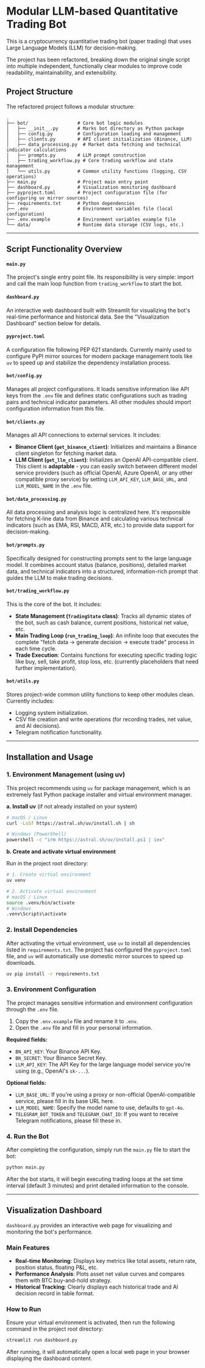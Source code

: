 # Modular LLM-based Quantitative Trading Bot

This is a cryptocurrency quantitative trading bot (paper trading) that uses Large Language Models (LLM) for decision-making.

The project has been refactored, breaking down the original single script into multiple independent, functionally clear modules to improve code readability, maintainability, and extensibility.

## Project Structure

The refactored project follows a modular structure:

```
.
├── bot/                  # Core bot logic modules
│   ├── __init__.py       # Marks bot directory as Python package
│   ├── config.py         # Configuration loading and management
│   ├── clients.py        # API client initialization (Binance, LLM)
│   ├── data_processing.py  # Market data fetching and technical indicator calculations
│   ├── prompts.py        # LLM prompt construction
│   ├── trading_workflow.py # Core trading workflow and state management
│   └── utils.py          # Common utility functions (logging, CSV operations)
├── main.py               # Project main entry point
├── dashboard.py          # Visualization monitoring dashboard
├── pyproject.toml        # Project configuration file (for configuring uv mirror sources)
├── requirements.txt      # Python dependencies
├── .env                  # Environment variables file (local configuration)
├── .env.example          # Environment variables example file
└── data/                 # Runtime data storage (CSV logs, etc.)
```

---

## Script Functionality Overview

#### `main.py`
The project's single entry point file. Its responsibility is very simple: import and call the main loop function from `trading_workflow` to start the bot.

#### `dashboard.py`
An interactive web dashboard built with Streamlit for visualizing the bot's real-time performance and historical data. See the "Visualization Dashboard" section below for details.

#### `pyproject.toml`
A configuration file following PEP 621 standards. Currently mainly used to configure PyPI mirror sources for modern package management tools like `uv` to speed up and stabilize the dependency installation process.

#### `bot/config.py`
Manages all project configurations. It loads sensitive information like API keys from the `.env` file and defines static configurations such as trading pairs and technical indicator parameters. All other modules should import configuration information from this file.

#### `bot/clients.py`
Manages all API connections to external services. It includes:
- **Binance Client (`get_binance_client`)**: Initializes and maintains a Binance client singleton for fetching market data.
- **LLM Client (`get_llm_client`)**: Initializes an OpenAI API-compatible client. This client is **adaptable** - you can easily switch between different model service providers (such as official OpenAI, Azure OpenAI, or any other compatible proxy service) by setting `LLM_API_KEY`, `LLM_BASE_URL`, and `LLM_MODEL_NAME` in the `.env` file.

#### `bot/data_processing.py`
All data processing and analysis logic is centralized here. It's responsible for fetching K-line data from Binance and calculating various technical indicators (such as EMA, RSI, MACD, ATR, etc.) to provide data support for decision-making.

#### `bot/prompts.py`
Specifically designed for constructing prompts sent to the large language model. It combines account status (balance, positions), detailed market data, and technical indicators into a structured, information-rich prompt that guides the LLM to make trading decisions.

#### `bot/trading_workflow.py`
This is the core of the bot. It includes:
- **State Management (`TradingState` class)**: Tracks all dynamic states of the bot, such as cash balance, current positions, historical net value, etc.
- **Main Trading Loop (`run_trading_loop`)**: An infinite loop that executes the complete "fetch data -> generate decision -> execute trade" process in each time cycle.
- **Trade Execution**: Contains functions for executing specific trading logic like buy, sell, take profit, stop loss, etc. (currently placeholders that need further implementation).

#### `bot/utils.py`
Stores project-wide common utility functions to keep other modules clean. Currently includes:
- Logging system initialization.
- CSV file creation and write operations (for recording trades, net value, and AI decisions).
- Telegram notification functionality.

---

## Installation and Usage

### 1. Environment Management (using uv)

This project recommends using `uv` for package management, which is an extremely fast Python package installer and virtual environment manager.

**a. Install uv** (if not already installed on your system)

```bash
# macOS / Linux
curl -LsSf https://astral.sh/uv/install.sh | sh

# Windows (PowerShell)
powershell -c "irm https://astral.sh/uv/install.ps1 | iex"
```

**b. Create and activate virtual environment**

Run in the project root directory:

```bash
# 1. Create virtual environment
uv venv

# 2. Activate virtual environment
# macOS / Linux
source .venv/bin/activate
# Windows
.venv\Scripts\activate
```

### 2. Install Dependencies

After activating the virtual environment, use `uv` to install all dependencies listed in `requirements.txt`. The project has configured the `pyproject.toml` file, and `uv` will automatically use domestic mirror sources to speed up downloads.

```bash
uv pip install -r requirements.txt
```

### 3. Environment Configuration

The project manages sensitive information and environment configuration through the `.env` file.

1. Copy the `.env.example` file and rename it to `.env`.
2. Open the `.env` file and fill in your personal information.

**Required fields:**

- `BN_API_KEY`: Your Binance API Key.
- `BN_SECRET`: Your Binance Secret Key.
- `LLM_API_KEY`: The API Key for the large language model service you're using (e.g., OpenAI's `sk-...`).

**Optional fields:**

- `LLM_BASE_URL`: If you're using a proxy or non-official OpenAI-compatible service, please fill in its base URL here.
- `LLM_MODEL_NAME`: Specify the model name to use, defaults to `gpt-4o`.
- `TELEGRAM_BOT_TOKEN` and `TELEGRAM_CHAT_ID`: If you want to receive Telegram notifications, please fill these in.

### 4. Run the Bot

After completing the configuration, simply run the `main.py` file to start the bot:

```bash
python main.py
```

After the bot starts, it will begin executing trading loops at the set time interval (default 3 minutes) and print detailed information to the console.

---

## Visualization Dashboard

`dashboard.py` provides an interactive web page for visualizing and monitoring the bot's performance.

### Main Features

- **Real-time Monitoring**: Displays key metrics like total assets, return rate, position status, floating P&L, etc.
- **Performance Analysis**: Plots asset net value curves and compares them with BTC buy-and-hold strategy.
- **Historical Tracking**: Clearly displays each historical trade and AI decision record in table format.

### How to Run

Ensure your virtual environment is activated, then run the following command in the project root directory:

```bash
streamlit run dashboard.py
```

After running, it will automatically open a local web page in your browser displaying the dashboard content.